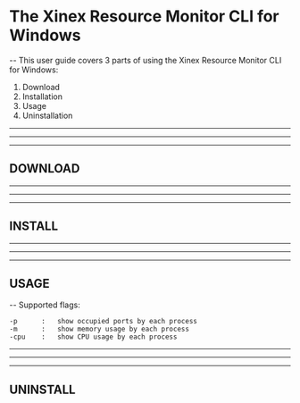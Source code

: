 # The Xinex Resource Monitor CLI for Windows

-- This user guide covers 3 parts of using the Xinex Resource Monitor CLI for Windows:
1. Download
2. Installation
3. Usage
4. Uninstallation

---
---
---

## DOWNLOAD

---
---
---

## INSTALL

---
---
---

## USAGE

-- Supported flags:
```
-p		:	show occupied ports by each process
-m		:	show memory usage by each process
-cpu	:	show CPU usage by each process
```

---
---
---

## UNINSTALL

